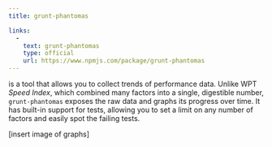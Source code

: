 ```yaml
---
title: grunt-phantomas

links:
  -
    text: grunt-phantomas
    type: official
    url: https://www.npmjs.com/package/grunt-phantomas
---
```


is a tool that allows you to collect trends of performance data. Unlike WPT _Speed Index_, which combined many factors into a single, digestible number, `grunt-phantomas` exposes the raw data and graphs its progress over time. It has built-in support for tests, allowing you to set a limit on any number of factors and easily spot the failing tests.

[insert image of graphs]
